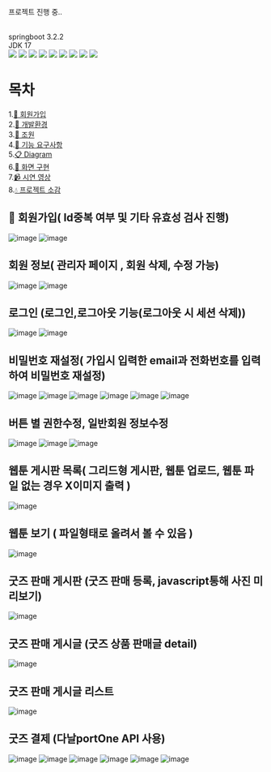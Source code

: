 프로젝트 진행 중..


<br>
springboot 3.2.2
<br>
JDK 17
<br>
   <img src="https://img.shields.io/badge/springboot-6DB33F?style=plastic&logo=springboot&logoColor=white"/>
       <img src="https://img.shields.io/badge/css3-1572B6?style=plastic&logo=css3&logoColor=white"/>
    <img src="https://img.shields.io/badge/HTML5-E34F26?style=plastic&logo=HTML5&logoColor=white"/>
    <img src="https://img.shields.io/badge/Thymeleaf-005F0F?style=plastic&logo=Thymeleaf&logoColor=white">
    <img src="https://img.shields.io/badge/IntelliJ IDEA-000000?style=plastic&logo=IntelliJ IDEA&logoColor=white">
     <img src="https://img.shields.io/badge/MySQL-4479A1?style=plastic&logo=MySQL&logoColor=white"/>
       <img src="https://img.shields.io/badge/git-F05032?style=plastic&logo=git&logoColor=white">
       <img src="https://img.shields.io/badge/Spring Security-6DB33F?style=plastic&logo=Spring Security&logoColor=white">
       <img src="https://img.shields.io/badge/bootstrap-7952B3?style=plastic&logo=bootstrap&logoColor=white"/>

# 목차

1.[📝 회원가입](##회원가입)<br>
2.[🎯 개발환경](#개발-환경)<br>
3.[👯 조원](#조원)<br>
4.[📌 기능 요구사항](#기능-요구사항)<br>
5.[📋 Diagram](#다이어그램)<br>
6.[👀 화면 구현](#화면-구현)<br>
7.[📹 시연 영상](#시연-영상)<br>
8.[💧 프로젝트 소감](#프로젝트-소감)<br>

## 📝 회원가입( Id중복 여부 및 기타 유효성 검사 진행)
![image](https://github.com/alscjf6702/MyWebtoonProject/assets/143998544/3c3b7841-96f2-40ce-bc90-16308e1737f9)
![image](https://github.com/alscjf6702/MyWebtoonProject/assets/143998544/b8129c41-5a20-4da7-87d9-47be5ace8650)

## 회원 정보( 관리자 페이지 , 회원 삭제, 수정 가능)
![image](https://github.com/alscjf6702/MyWebtoonProject/assets/143998544/00748192-6ecc-4e34-9c1a-833cb94edd59)
![image](https://github.com/alscjf6702/MyWebtoonProject/assets/143998544/93a95ba2-08b1-49b8-b2e0-986837c6dc19)

## 로그인 (로그인,로그아웃 기능(로그아웃 시 세션 삭제))
![image](https://github.com/alscjf6702/MyWebtoonProject/assets/143998544/2bb0c1e1-1456-47ee-9102-1db074ca202b)
![image](https://github.com/alscjf6702/MyWebtoonProject/assets/143998544/7571efff-16e4-4ce9-a45e-3c2bfd9db2da)

## 비밀번호 재설정( 가입시 입력한 email과 전화번호를 입력하여 비밀번호 재설정)
![image](https://github.com/alscjf6702/MyWebtoonProject/assets/143998544/330e1f09-2805-4860-a0d9-28a879d38402)
![image](https://github.com/alscjf6702/MyWebtoonProject/assets/143998544/cdfd91c6-6a6e-4ee9-a801-e9490e1c615e)
![image](https://github.com/alscjf6702/MyWebtoonProject/assets/143998544/caa099e1-6e68-4022-bf77-334ac3e01c44)
![image](https://github.com/alscjf6702/MyWebtoonProject/assets/143998544/8181fa77-cfc6-43d4-8bbe-a0327fa506a8)
![image](https://github.com/alscjf6702/MyWebtoonProject/assets/143998544/86671373-2cd2-45b7-aeec-9cda441718c3)
![image](https://github.com/alscjf6702/MyWebtoonProject/assets/143998544/8b934203-67b1-4e74-b4ab-f22941b7a98a)

## 버튼 별 권한수정, 일반회원 정보수정
![image](https://github.com/alscjf6702/MyWebtoonProject/assets/143998544/37b65402-1f1a-44c9-8605-1c26c704f2e1)
![image](https://github.com/alscjf6702/MyWebtoonProject/assets/143998544/8915076b-eece-47c9-9bd1-3a08dae13b35)
![image](https://github.com/alscjf6702/MyWebtoonProject/assets/143998544/e4b5cb3e-5c90-482d-b145-680e66523e4e)

## 웹툰 게시판 목록( 그리드형 게시판, 웹툰 업로드, 웹툰 파일 없는 경우 X이미지 출력 )
![image](https://github.com/alscjf6702/MyWebtoonProject/assets/143998544/7335e289-44db-41bc-8bb3-c8ba4fdd2152)

## 웹툰 보기 ( 파일형태로 올려서 볼 수 있음 ) 
![image](https://github.com/alscjf6702/MyWebtoonProject/assets/143998544/8b737018-675f-419f-bfe7-c9873dfd0362)

## 굿즈 판매 게시판 (굿즈 판매 등록, javascript통해 사진 미리보기)
![image](https://github.com/alscjf6702/MyWebtoonProject/assets/143998544/343cd43e-5ea3-4f7d-9efe-2745db51b61b)

## 굿즈 판매 게시글 (굿즈 상품 판매글 detail)
![image](https://github.com/alscjf6702/MyWebtoonProject/assets/143998544/327316c8-566a-485a-b906-fb2940ea72a2)

## 굿즈 판매 게시글 리스트 
![image](https://github.com/alscjf6702/MyWebtoonProject/assets/143998544/b265bfc6-1a57-4cbd-bc7b-39b94b45c894)

## 굿즈 결제 (다날portOne API 사용)
![image](https://github.com/alscjf6702/MyWebtoon/assets/143998544/57b5c786-fa32-488d-a415-2764b30f1037)
![image](https://github.com/alscjf6702/MyWebtoon/assets/143998544/10ded425-ee5b-4ade-90e9-7f6b202b6694)
![image](https://github.com/alscjf6702/MyWebtoon/assets/143998544/673fff5b-5229-406c-8cf3-4dfdb7b7f519)
![image](https://github.com/alscjf6702/MyWebtoon/assets/143998544/06851972-1c29-45a0-b8b7-7e2da20de650)
![image](https://github.com/alscjf6702/MyWebtoon/assets/143998544/4525ca70-9156-42b3-9650-21753d4ec162)
![image](https://github.com/alscjf6702/MyWebtoon/assets/143998544/d2f1acf5-0d69-4ff4-a8c7-564ba67250b1)




